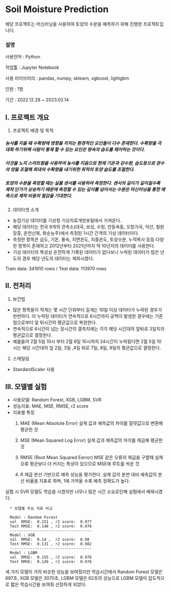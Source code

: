Soil Moisture Prediction
===========
해당 프로젝트는 머신러닝을 사용하여 토양의 수분을 예측하기 위해 진행한 프로젝트입니다.

### 설명

사용언어 : Python

작업툴 : Jupyter Notebook

사용 라이브러리 : pandas, numpy, sklearn, xgboost, lightgbm

인원 : 1명

기간 : 2022.12.28 ~ 2023.02.14

I. 프로젝트 개요
---------
1. 프로젝트 배경 및 목적
##### 농사를 지을 때 수확량에 영향을 끼치는 환경적인 요인들이 다수 존재한다. 수확량을 극대화 하기위해 사람이 통제 할 수 있는 요인은 땅속의 습도를 제어하는 것이다.
##### 이것을 노지 스마트팜을 사용하여 농사를 지음으로 현재 기온과 강수량, 습도등으로 관수의 양을 조절해 최대의 수확량을 내기위한 최적의 토양 습도를 조절한다.
##### 토양의 수분을 측정할 때는 실물 센서를 사용하여 측정한다. 센서의 길이가 길어질수록 제작 단가가 상승하기 때문에 측정할 수 있는 깊이를 넘어서는 수분은 머신러닝을 통한 예측으로 제작 비용의 절감을 기대한다.

2. 데이터셋 소개

* 농업기상 데이터를 기상청 기상자료개방포털에서 가져온다.
* 해당 데이터는 전국 9개의 관측소(대곡, 보성, 수원, 안동옥동, 오창가곡, 익산, 철원장흥, 춘천신북, 화순능주)에서 측정된 1시간 간격의 기상 데이터이다.
* 측정한 항목은 습도, 기온, 풍속, 지면온도, 지중온도, 토양수분, 누적복사 등등 다양한 항목이 존재하고 2012년부터 2021년까지 약 10년치의 데이터를 사용한다.
* 기상 데이터의 특성상 온전하게 기록된 데이터가 없다보니 누락된 데이터가 많은 년도의 경우 해당 년도의 데이터는 제외시켰다.

Train data: 341910 rows / Test data: 113970 rows

II. 전처리
--------
1. 보간법

* 많은 항목들이 적게는 몇 시간 단위부터 길게는 10일 이상 데이터가 누락된 경우가 빈번하다. 이 누락된 데이터가 연속적으로 6시간까지 공백이 발생한 경우에는 기준점으로부터 앞 뒤시간의 평균값으로 복원한다.
* 연속적으로 6시간이 넘는 장시간의 결측치에는 각각 해당 시간대의 앞뒤로 3일치의 평균값으로 결정한다.
* 예를들어 2월 5일 10시 부터 2월 6일 10시까지 24시간이 누락됬다면 2월 5일 10시는 해당 시간대의 앞 2일, 3일 ,4일 뒤로 7일, 8일, 9일의 평균값으로 결정한다.

2. 스케일링

* StandardScaler 사용
  
III. 모델별 실험
--------
* 사용모델: Random Forest, XGB, LGBM, SVR
* 성능지표: MAE, MSE, RMSE, r2 score
* 지표별 특징
  1) MAE (Mean Absolute Error)
실제 값과 예측값의 차이를 절댓값으로 변환해 평균한 것

  2) MSE (Mean Squared Log Error)
실제 값과 예측값의 차이를 제곱해 평균한 것

  3) RMSE (Root Mean Squared Eerror)
MSE 같은 오류의 제곱을 구할때 실제 오류 평균보다 더 커지는 특성이 있으므로 MSE에 루트를 씌운 것

  4) R 제곱
분산 기반으로 예측 성능을 평가한다. 실제 값의 분싼 대비 예측값의 분산 비율을 지표로 하며, 1에 가까울 수록 예측 정확도가 높다. 

실험 시 SVR 모델도 학습을 시켰지만 너무나 많은 시간 소요로인해 실험에서 배제시켰다.
```
  * 모델별 주요 지표 비교

  Model : Random Forest
  val  RMSE:  0.151 , r2 score:  0.977
  Test RMSE:  0.148 , r2 score:  0.976
  ------------------------------------
  Model : XGB
  val  RMSE:  0.14 ,  r2 score:  0.98
  Test RMSE:  0.131 , r2 score:  0.982
  ------------------------------------
  Model : LGBM
  val  RMSE:  0.155 , r2 score:  0.976
  Test RMSE:  0.149 , r2 score:  0.976
  ```

세 가지 모델이 거의 비슷한 성능을 보여줬지만 학습시간에서 Random Forest 모델은 697초, XGB 모델은 3070초, LGBM 모델은 62초의 성능으로
LGBM 모델이 압도적으로 짧은 학습시간을 보여줘 선정하게 되었다.
